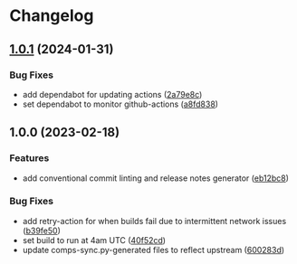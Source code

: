 # Changelog

## [1.0.1](https://github.com/ublue-os/lxqt/compare/v1.0.0...v1.0.1) (2024-01-31)


### Bug Fixes

* add dependabot for updating actions ([2a79e8c](https://github.com/ublue-os/lxqt/commit/2a79e8cd3e703f1a6ccac29d526380d655075b01))
* set dependabot to monitor github-actions ([a8fd838](https://github.com/ublue-os/lxqt/commit/a8fd8389f3df665d17c7e7ab1b031242c6f8ca36))

## 1.0.0 (2023-02-18)


### Features

* add conventional commit linting and release notes generator ([eb12bc8](https://github.com/ublue-os/lxqt/commit/eb12bc819e282e38f606f2ff0c4bd6a5f70efe16))


### Bug Fixes

* add retry-action for when builds fail due to intermittent network issues ([b39fe50](https://github.com/ublue-os/lxqt/commit/b39fe50aad79400fdf016d3f09721a21e425eb06))
* set build to run at 4am UTC ([40f52cd](https://github.com/ublue-os/lxqt/commit/40f52cd8c4ec7207ddeb2ed99837c6838909a26f))
* update comps-sync.py-generated files to reflect upstream ([600283d](https://github.com/ublue-os/lxqt/commit/600283d96d08270678e6cb07ac8871c14b3fd2af))
